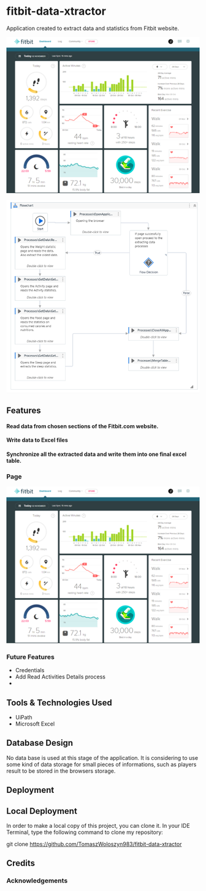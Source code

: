 # fitbit-data-xtractor
Application created to extract data and statistics from Fitbit website.

![AmIResponsive](documentation/images/fitbit_dashboard.png)


![AmIResponsive](documentation/images/flowchart.png)

## Features

#### Read data from chosen sections of the Fitbit.com website.
#### Write data to Excel files
#### Synchronize all the extracted data and write them into one final excel table.

### Page

![BackgroundImage](documentation/images/fitbit_dashboard.png)



### Future Features

- Credentials
- Add Read Activities Details process
- 


## Tools & Technologies Used

- UiPath
- Microsoft Excel


## Database Design

No data base is used at this stage of the application. It is considering to use some kind of data storage for small pieces of informations, such as players result to be stored in the browsers storage.


## Deployment


## Local Deployment
In order to make a local copy of this project, you can clone it. In your IDE Terminal, type the following command to clone my repository:

git clone https://github.com/TomaszWoloszyn983/fitbit-data-xtractor

## Credits


### Acknowledgements
